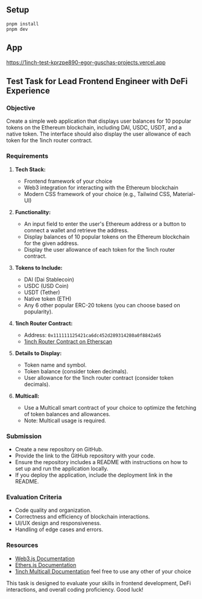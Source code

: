 ## Setup

```
pnpm install
pnpm dev
```

## App

https://1inch-test-kprzpe890-egor-guschas-projects.vercel.app

## Test Task for Lead Frontend Engineer with DeFi Experience

### Objective

Create a simple web application that displays user balances for 10 popular tokens on the Ethereum blockchain, including DAI, USDC, USDT, and a native token. The interface should also display the user allowance of each token for the 1inch router contract.

### Requirements

1. **Tech Stack:**

   - Frontend framework of your choice
   - Web3 integration for interacting with the Ethereum blockchain
   - Modern CSS framework of your choice (e.g., Tailwind CSS, Material-UI)

2. **Functionality:**

   - An input field to enter the user's Ethereum address or a button to connect a wallet and retrieve the address.
   - Display balances of 10 popular tokens on the Ethereum blockchain for the given address.
   - Display the user allowance of each token for the 1inch router contract.

3. **Tokens to Include:**

   - DAI (Dai Stablecoin)
   - USDC (USD Coin)
   - USDT (Tether)
   - Native token (ETH)
   - Any 6 other popular ERC-20 tokens (you can choose based on popularity).

4. **1inch Router Contract:**

   - Address: `0x111111125421ca6dc452d289314280a0f8842a65`
   - [1inch Router Contract on Etherscan](https://etherscan.io/address/0x111111125421ca6dc452d289314280a0f8842a65#code)

5. **Details to Display:**

   - Token name and symbol.
   - Token balance (consider token decimals).
   - User allowance for the 1inch router contract (consider token decimals).

6. **Multicall:**
   - Use a Multicall smart contract of your choice to optimize the fetching of token balances and allowances.
   - Note: Multicall usage is required.

### Submission

- Create a new repository on GitHub.
- Provide the link to the GitHub repository with your code.
- Ensure the repository includes a README with instructions on how to set up and run the application locally.
- If you deploy the application, include the deployment link in the README.

### Evaluation Criteria

- Code quality and organization.
- Correctness and efficiency of blockchain interactions.
- UI/UX design and responsiveness.
- Handling of edge cases and errors.

### Resources

- [Web3.js Documentation](https://web3js.readthedocs.io/)
- [Ethers.js Documentation](https://docs.ethers.io/v5/)
- [1inch Multicall Documentation](https://github.com/1inch/multicall) feel free to use any other of your choice

This task is designed to evaluate your skills in frontend development, DeFi interactions, and overall coding proficiency. Good luck!
